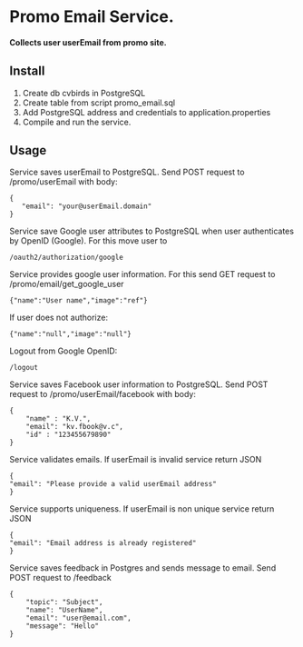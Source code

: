 # Promo Email Service.

#### Collects user userEmail from promo site.

## Install

1. Create db cvbirds in PostgreSQL
2. Create table from script promo_email.sql
3. Add PostgreSQL address and credentials to application.properties
4. Compile and run the service.

## Usage

Service saves userEmail to PostgreSQL. Send POST request to /promo/userEmail with body:<br>
```
{
   "email": "your@userEmail.domain"
}
```
Service save Google user attributes to PostgreSQL when user authenticates by OpenID (Google).
For this move user to 
```
/oauth2/authorization/google
```

Service provides google user information. For this send GET request to /promo/email/get_google_user
```
{"name":"User name","image":"ref"}
```
If user does not authorize:
```
{"name":"null","image":"null"}
```
Logout from Google OpenID:
```
/logout
```

Service saves Facebook user information to PostgreSQL. Send POST request to /promo/userEmail/facebook with body:<br>
```
{
    "name" : "K.V.",
    "email": "kv.fbook@v.c",
    "id" : "123455679890"
}
```

Service validates emails. If userEmail is invalid service return JSON<br>
```
{
"email": "Please provide a valid userEmail address"
}
```

Service supports uniqueness. If userEmail is non unique service return JSON
```
{
"email": "Email address is already registered"
}
```

Service saves feedback in Postgres and sends message to email. Send POST request to /feedback
```
{
    "topic": "Subject",
    "name": "UserName",
    "email": "user@email.com",
    "message": "Hello"
}